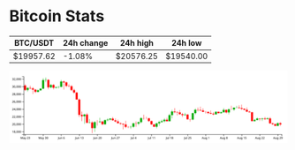 # Bitcoin Stats

BTC/USDT|24h change|24h high|24h low|
|---|---|---|---|
|$19957.62|-1.08%|$20576.25|$19540.00|

<img src="./chart.svg">
